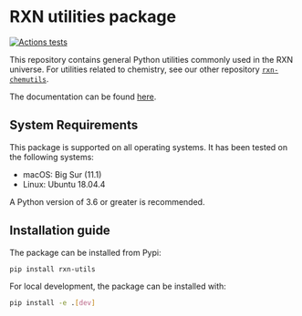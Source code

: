 # RXN utilities package

[![Actions tests](https://github.com/rxn4chemistry/rxn-utilities/actions/workflows/tests.yaml/badge.svg)](https://github.com/rxn4chemistry/rxn-utilities/actions)

This repository contains general Python utilities commonly used in the RXN universe.
For utilities related to chemistry, see our other repository [`rxn-chemutils`](https://github.com/rxn4chemistry/rxn-chemutils).

The documentation can be found [here](https://rxn4chemistry.github.io/rxn-utilities/).


## System Requirements

This package is supported on all operating systems. 
It has been tested on the following systems:
+ macOS: Big Sur (11.1)
+ Linux: Ubuntu 18.04.4

A Python version of 3.6 or greater is recommended.

## Installation guide

The package can be installed from Pypi:
```bash
pip install rxn-utils
```

For local development, the package can be installed with:
```bash
pip install -e .[dev]
```
